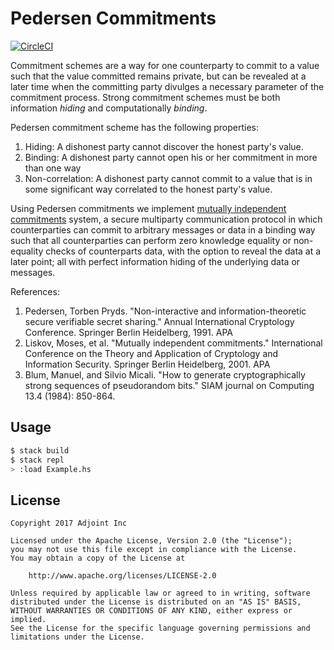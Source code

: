 Pedersen Commitments
====================

[![CircleCI](https://circleci.com/gh/adjoint-io/pedersen-commitment.svg?style=svg&circle-token=35a75a2815badbfcb8ed604037cff3203b848bd2)](https://circleci.com/gh/adjoint-io/pedersen-commitment)

Commitment schemes are a way for one counterparty to commit to a value such that
the value committed remains private, but can be revealed at a later time when
the committing party divulges a necessary parameter of the commitment process.
Strong commitment schemes must be both information *hiding* and computationally
*binding*.

Pedersen commitment scheme has the following properties:

1. Hiding: A dishonest party cannot discover the honest party's value.
2. Binding: A dishonest party cannot open his or her commitment in more than one way
3. Non-correlation: A dishonest party cannot commit to a value that is in some
   significant way correlated to the honest party's value.

Using Pedersen commitments we implement [mutually independent
commitments](https://www.iacr.org/archive/asiacrypt2001/22480387.pdf) system, a secure
multiparty communication protocol in which counterparties can commit to
arbitrary messages or data in a binding way such that all counterparties can
perform zero knowledge equality or non-equality checks of counterparts data,
with the option to reveal the data at a later point; all with perfect
information hiding of the underlying data or messages.

References:

1. Pedersen, Torben Pryds. "Non-interactive and information-theoretic secure verifiable secret sharing." Annual International Cryptology Conference. Springer Berlin Heidelberg, 1991.  APA	
2. Liskov, Moses, et al. "Mutually independent commitments." International Conference on the Theory and Application of Cryptology and Information Security. Springer Berlin Heidelberg, 2001.  APA	
3. Blum, Manuel, and Silvio Micali. "How to generate cryptographically strong sequences of pseudorandom bits." SIAM journal on Computing 13.4 (1984): 850-864.

Usage
-----

```bash
$ stack build
$ stack repl
> :load Example.hs
```

License
-------

```
Copyright 2017 Adjoint Inc

Licensed under the Apache License, Version 2.0 (the "License");
you may not use this file except in compliance with the License.
You may obtain a copy of the License at

    http://www.apache.org/licenses/LICENSE-2.0

Unless required by applicable law or agreed to in writing, software
distributed under the License is distributed on an "AS IS" BASIS,
WITHOUT WARRANTIES OR CONDITIONS OF ANY KIND, either express or implied.
See the License for the specific language governing permissions and
limitations under the License.
```

